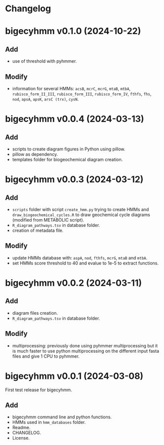 # Changelog

# bigecyhmm v0.1.0 (2024-10-22)

## Add

* use of threshold with pyhmmer.

## Modify

* information for several HMMs: `acsB`, `mcrC`, `mcrG`, `mtaB`, `mtbA`, `rubisco_form_II_III`, `rubisco_form_III`, `rubisco_form_IV`, `fthfs`, `fhs`, `nod`, `apsA`, `apsK`, `arsC (trx)`, `cysN`.

# bigecyhmm v0.0.4 (2024-03-13)

## Add

* scripts to create diagram figures in Python using pillow.
* pillow as dependency.
* templates folder for biogeochemical diagram creation.

# bigecyhmm v0.0.3 (2024-03-12)

## Add

* `scripts` folder with script `create_hmm.py` trying to create HMMs and `draw_biogeochemical_cycles.R` to draw geochemical cycle diagrams (modified from METABOLIC script).
* `R_diagram_pathways.tsv` in database folder.
* creation of metadata file.

## Modify

* update HMMs database with: `aspA`, `nod`, `fthfs`, `mcrG`, `mtaB` and `mtbA`.
* set HMMs score threshold to 40 and evalue to 1e-5 to extract functions.

# bigecyhmm v0.0.2 (2024-03-11)

## Add

* diagram files creation.
* `R_diagram_pathways.tsv` in database folder.

## Modify

* multiprocessing: previously done using pyhmmer multiprocessing but it is much faster to use python multiprocessing on the different input fasta files and give 1 CPU to pyhmmer.

# bigecyhmm v0.0.1 (2024-03-08)

First test release for bigecyhmm.

## Add

* bigecyhmm command line and python functions.
* HMMs used in `hmm_databases` folder.
* Readme.
* CHANGELOG.
* License.

